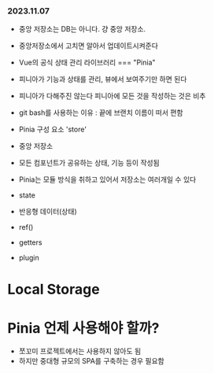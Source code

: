### 2023.11.07

- 중앙 저장소는 DB는 아니다. 걍 중앙 저장소.
- 중앙저장소에서 고치면 알아서 업데이트시켜준다
- Vue의 공식 상태 관리 라이브러리 === "Pinia"
- 피니아가 기능과 상태를 관리, 뷰에서 보여주기만 하면 된다
- 피니아가 다해주진 않는다 피니아에 모든 것을 작성하는 것은 비추

- git bash를 사용하는 이유 : 끝에 브랜치 이름이 떠서 편함

- Pinia 구성 요소 'store'
- 중앙 저장소
- 모든 컴포넌트가 공유하는 상태, 기능 등이 작성됨
- Pinia는 모듈 방식을 취하고 있어서 저장소는 여러개일 수 있다

- state
- 반응형 데이터(상태)
- ref()

- getters

- plugin

# Local Storage

# Pinia 언제 사용해야 할까?
- 쪼꼬미 프로젝트에서는 사용하지 않아도 됨
- 하지만 중대형 규모의 SPA를 구축하는 경우 필요함
